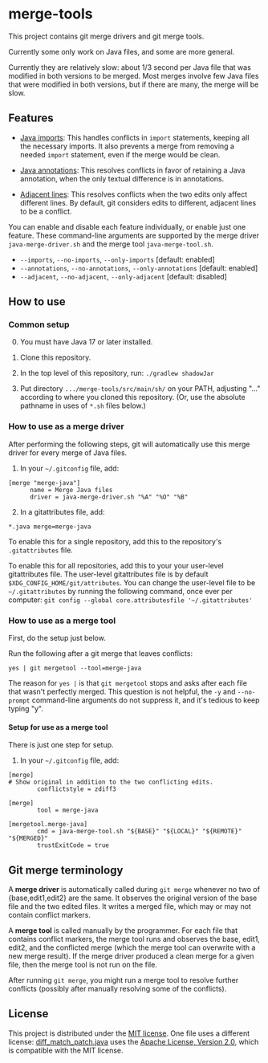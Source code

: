 # merge-tools

This project contains git merge drivers and git merge tools.

Currently some only work on Java files, and some are more general.

Currently they are relatively slow:  about 1/3 second per Java file that was
modified in both versions to be merged.  Most merges involve few Java files that
were modified in both versions, but if there are many, the merge will be slow.


## Features

* [Java imports](README-java-imports.md):  This handles conflicts in `import`
statements, keeping all the necessary imports.  It also prevents a merge from
removing a needed `import` statement, even if the merge would be clean.

* [Java annotations](README-java-annotations.md):  This resolves conflicts in
favor of retaining a Java annotation, when the only textual difference is in
annotations.

* [Adjacent lines](README-adjacent-lines.md): This resolves conflicts when the two edits
only affect different lines.  By default, git considers edits to different,
adjacent lines to be a conflict.

You can enable and disable each feature individually, or enable just one feature.
These command-line arguments are supported by the merge driver
`java-merge-driver.sh` and the merge tool `java-merge-tool.sh`.
 * `--imports`, `--no-imports`, `--only-imports` [default: enabled]
 * `--annotations`, `--no-annotations`, `--only-annotations` [default: enabled]
 * `--adjacent`, `--no-adjacent`, `--only-adjacent` [default: disabled]


## How to use


### Common setup

0. You must have Java 17 or later installed.

1. Clone this repository.

2. In the top level of this repository, run: `./gradlew shadowJar`

3. Put directory `.../merge-tools/src/main/sh/` on your PATH,
adjusting "..." according to where you cloned this repository.
(Or, use the absolute pathname in uses of `*.sh` files below.)


### How to use as a merge driver

After performing the following steps, git will automatically use this merge
driver for every merge of Java files.

1. In your `~/.gitconfig` file, add:

```
[merge "merge-java"]
      name = Merge Java files
      driver = java-merge-driver.sh "%A" "%O" "%B"
```

2. In a gitattributes file, add:

```
*.java merge=merge-java
```

To enable this for a single repository, add this to the repository's `.gitattributes` file.

To enable this for all repositories, add this to your your user-level
gitattributes file.  The user-level gitattributes file is by default
`$XDG_CONFIG_HOME/git/attributes`.  You can change the user-level file to be
`~/.gitattributes` by running the following command, once ever per computer:
`git config --global core.attributesfile '~/.gitattributes'`


### How to use as a merge tool

First, do the setup just below.

Run the following after a git merge that leaves conflicts:

```
yes | git mergetool --tool=merge-java
```

The reason for `yes |` is that `git mergetool` stops and asks after each file
that wasn't perfectly merged.  This question is not helpful, the `-y` and
`--no-prompt` command-line arguments do not suppress it, and it's tedious to
keep typing "y".


#### Setup for use as a merge tool

There is just one step for setup.

1. In your `~/.gitconfig` file, add:

```
[merge]
# Show original in addition to the two conflicting edits.
        conflictstyle = zdiff3

[merge]
        tool = merge-java

[mergetool.merge-java]
        cmd = java-merge-tool.sh "${BASE}" "${LOCAL}" "${REMOTE}" "${MERGED}"
        trustExitCode = true
```


## Git merge terminology

A **merge driver** is automatically called during `git merge` whenever no two of
{base,edit1,edit2} are the same.  It observes the original version of the base
file and the two edited files.  It writes a merged file, which may or may not
contain conflict markers.

A **merge tool** is called manually by the programmer.  For each file that
contains conflict markers, the merge tool runs and observes the base, edit1,
edit2, and the conflicted merge (which the merge tool can overwrite with a new
merge result).  If the merge driver produced a clean merge for a given file,
then the merge tool is not run on the file.

After running `git merge`, you might run a merge tool to resolve further
conflicts (possibly after manually resolving some of the conflicts).


## License

This project is distributed under the [MIT license](LICENSE).  One file
uses a different license:
[diff_match_patch.java](src/main/java/name/fraser/neil/plaintext/diff_match_patch.java)
uses the [Apache License, Version
2.0](http://www.apache.org/licenses/LICENSE-2.0), which is compatible with
the MIT license.
